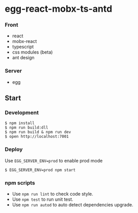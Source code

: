# egg-react-mobx-ts-antd

### Front

- react
- mobx-react
- typescript
- css modules (beta)
- ant design

### Server

- egg

## Start

### Development
```shell
$ npm install
$ npm run build:dll
$ npm run build & npm run dev
$ open http://localhost:7001
```

### Deploy

Use `EGG_SERVER_ENV=prod` to enable prod mode

```shell
$ EGG_SERVER_ENV=prod npm start
```

### npm scripts

- Use `npm run lint` to check code style.
- Use `npm test` to run unit test.
- Use `npm run autod` to auto detect dependencies upgrade.